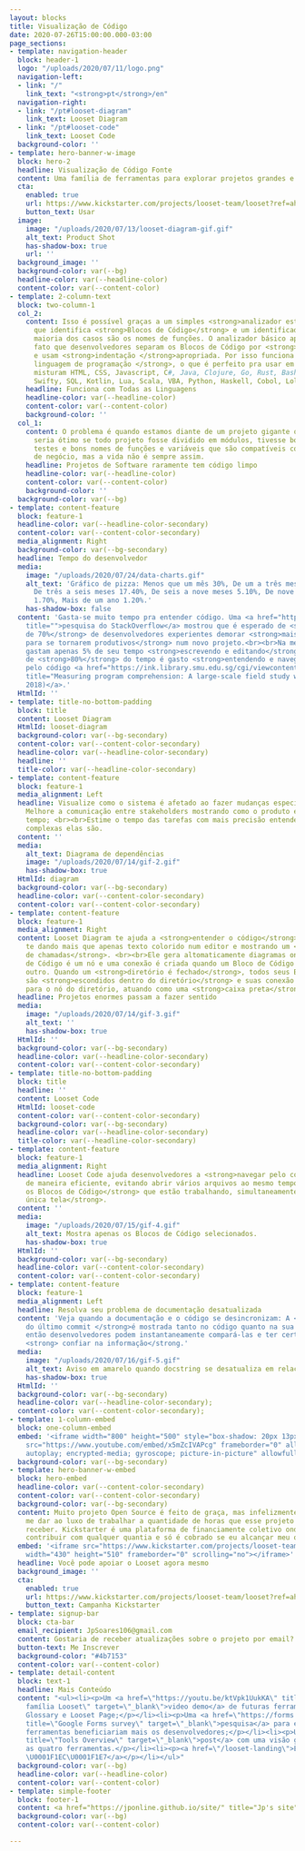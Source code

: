 ```yaml
---
layout: blocks
title: Visualização de Código
date: 2020-07-26T15:00:00.000-03:00
page_sections:
- template: navigation-header
  block: header-1
  logo: "/uploads/2020/07/11/logo.png"
  navigation-left:
  - link: "/"
    link_text: "<strong>pt</strong>/en"
  navigation-right:
  - link: "/pt#looset-diagram"
    link_text: Looset Diagram
  - link: "/pt#looset-code"
    link_text: Looset Code
  background-color: ''
- template: hero-banner-w-image
  block: hero-2
  headline: Visualização de Código Fonte
  content: Uma família de ferramentas para explorar projetos grandes e complexos.
  cta:
    enabled: true
    url: https://www.kickstarter.com/projects/looset-team/looset?ref=ahrz8q
    button_text: Usar
  image:
    image: "/uploads/2020/07/13/looset-diagram-gif.gif"
    alt_text: Product Shot
    has-shadow-box: true
    url: ''
  background_image: ''
  background-color: var(--bg)
  headline-color: var(--headline-color)
  content-color: var(--content-color)
- template: 2-column-text
  block: two-column-1
  col_2:
    content: Isso é possível graças a um simples <strong>analizador estático</strong>
      que identifica <strong>Blocos de Código</strong> e um identificador, o que na
      maioria dos casos são os nomes de funções. O analizador básico aproveita do
      fato que desenvolvedores separam os Blocos de Código por <strong>linhas em branco</strong>
      e usam <strong>indentação </strong>apropriada. Por isso funciona com <strong>qualquer
      linguagem de programação </strong>, o que é perfeito pra usar em projetos que
      misturam HTML, CSS, Javascript, C#, Java, Clojure, Go, Rust, Bash, R, Ruby,
      Swifty, SQL, Kotlin, Lua, Scala, VBA, Python, Haskell, Cobol, Lolcode, etc.
    headline: Funciona com Todas as Linguagens
    headline-color: var(--headline-color)
    content-color: var(--content-color)
    background-color: ''
  col_1:
    content: O problema é quando estamos diante de um projeto gigante que não conhecemos,
      seria ótimo se todo projeto fosse dividido em módulos, tivesse boa documentação,
      testes e bons nomes de funções e variáveis que são compatíveis com as regras
      de negócio, mas a vida não é sempre assim.
    headline: Projetos de Software raramente tem código limpo
    headline-color: var(--headline-color)
    content-color: var(--content-color)
    background-color: ''
  background-color: var(--bg)
- template: content-feature
  block: feature-1
  headline-color: var(--headline-color-secondary)
  content-color: var(--content-color-secondary)
  media_alignment: Right
  background-color: var(--bg-secondary)
  headline: Tempo do desenvolvedor
  media:
    image: "/uploads/2020/07/24/data-charts.gif"
    alt_text: 'Gráfico de pizza: Menos que um mês 30%, De um a três meses 44.70%,
      De três a seis meses 17.40%, De seis a nove meses 5.10%, De nove a doze meses
      1.70%, Mais de um ano 1.20%.'
    has-shadow-box: false
  content: 'Gasta-se muito tempo pra entender código. Uma <a href="https://insights.stackoverflow.com/survey/2018#work-_-how-long-do-developers-expect-new-coworkers-to-take-to-be-productive"
    title="">pesquisa do StackOverflow</a> mostrou que é esperado de <strong>mais
    de 70%</strong> de desenvolvedores experientes demorar <strong>mais de um mês
    para se tornarem produtivos</strong> num novo projeto.<br><br>Na média, desenvolvedores
    gastam apenas 5% de seu tempo <strong>escrevendo e editando</strong> código, mais
    de <strong>80%</strong> do tempo é gasto <strong>entendendo e navegando</strong>
    pelo código <a href="https://ink.library.smu.edu.sg/cgi/viewcontent.cgi?article=4781&amp;context=sis_research"
    title="Measuring program comprehension: A large-scale field study with professionals.">(XIA,
    2018)</a>.'
  HtmlId: ''
- template: title-no-bottom-padding
  block: title
  content: Looset Diagram
  HtmlId: looset-diagram
  background-color: var(--bg-secondary)
  content-color: var(--content-color-secondary)
  headline-color: var(--headline-color-secondary)
  headline: ''
  title-color: var(--headline-color-secondary)
- template: content-feature
  block: feature-1
  media_alignment: Left
  headline: Visualize como o sistema é afetado ao fazer mudanças específicas;<br><br>
    Melhore a comunicação entre stakeholders mostrando como o produto evoluiu pelo
    tempo; <br><br>Estime o tempo das tarefas com mais precisão entendendo o quão
    complexas elas são.
  content: ''
  media:
    alt_text: Diagrama de dependências
    image: "/uploads/2020/07/14/gif-2.gif"
    has-shadow-box: true
  HtmlId: diagram
  background-color: var(--bg-secondary)
  headline-color: var(--content-color-secondary)
  content-color: var(--content-color-secondary)
- template: content-feature
  block: feature-1
  media_alignment: Right
  content: Looset Diagram te ajuda a <strong>entender o código</strong> que você trabalha
    te dando mais que apenas texto colorido num editor e mostrando um <strong>grafo
    de chamadas</strong>. <br><br>Ele gera altomaticamente diagramas onde cada Bloco
    de Código é um nó e uma conexão é criada quando um Bloco de Código referencia
    outro. Quando um <strong>diretório é fechado</strong>, todos seus Blocos de Código
    são <strong>escondidos dentro do diretório</strong> e suas conexão passam a apontar
    para o nó do diretório, atuando como uma <strong>caixa preta</strong>.
  headline: Projetos enormes passam a fazer sentido
  media:
    image: "/uploads/2020/07/14/gif-3.gif"
    alt_text: ''
    has-shadow-box: true
  HtmlId: ''
  background-color: var(--bg-secondary)
  headline-color: var(--headline-color-secondary)
  content-color: var(--content-color-secondary)
- template: title-no-bottom-padding
  block: title
  headline: ''
  content: Looset Code
  HtmlId: looset-code
  content-color: var(--content-color-secondary)
  background-color: var(--bg-secondary)
  headline-color: var(--headline-color-secondary)
  title-color: var(--headline-color-secondary)
- template: content-feature
  block: feature-1
  media_alignment: Right
  headline: Looset Code ajuda desenvolvedores a <strong>navegar pelo código</strong>
    de maneira eficiente, evitando abrir vários arquivos ao mesmo tempo, e <strong>mostrando
    os Blocos de Código</strong> que estão trabalhando, simultaneamente <strong>numa
    única tela</strong>.
  content: ''
  media:
    image: "/uploads/2020/07/15/gif-4.gif"
    alt_text: Mostra apenas os Blocos de Código selecionados.
    has-shadow-box: true
  HtmlId: ''
  background-color: var(--bg-secondary)
  headline-color: var(--content-color-secondary)
  content-color: var(--content-color-secondary)
- template: content-feature
  block: feature-1
  media_alignment: Left
  headline: Resolva seu problema de documentação desatualizada
  content: 'Veja quando a documentação e o código se desincronizam: A <strong>data
    do último commit </strong>é mostrada tanto no código quanto na sua docstring,
    então desenvolvedores podem instantaneamente compará-las e ter certeza que podem
    <strong> confiar na informação</strong.'
  media:
    image: "/uploads/2020/07/16/gif-5.gif"
    alt_text: Aviso em amarelo quando docstring se desatualiza em relação ao código.
    has-shadow-box: true
  HtmlId: ''
  background-color: var(--bg-secondary)
  headline-color: var(--headline-color-secondary);
  content-color: var(--content-color-secondary);
- template: 1-column-embed
  block: one-column-embed
  embed: '<iframe width="800" height="500" style="box-shadow: 20px 13px 20px 0px #0000004f;"
    src="https://www.youtube.com/embed/x5mZcIVAPcg" frameborder="0" allow="accelerometer;
    autoplay; encrypted-media; gyroscope; picture-in-picture" allowfullscreen></iframe>'
  background-color: var(--bg-secondary)
- template: hero-banner-w-embed
  block: hero-embed
  headline-color: var(--content-color-secondary)
  content-color: var(--content-color-secondary)
  background-color: var(--bg-secondary)
  content: Muito projeto Open Source é feito de graça, mas infelizmente eu não posso
    me dar ao luxo de trabalhar a quantidade de horas que esse projeto demanda sem
    receber. Kickstarter é uma plataforma de financiamente coletivo onde você pode
    contribuir com qualquer quantia e só é cobrado se eu alcançar meu objetivo.
  embed: '<iframe src="https://www.kickstarter.com/projects/looset-team/looset/widget/card.html?v=2"
    width="430" height="510" frameborder="0" scrolling="no"></iframe>'
  headline: Você pode apoiar o Looset agora mesmo
  background_image: ''
  cta:
    enabled: true
    url: https://www.kickstarter.com/projects/looset-team/looset?ref=ahrz8q
    button_text: Campanha Kickstarter
- template: signup-bar
  block: cta-bar
  email_recipient: JpSoares106@gmail.com
  content: Gostaria de receber atualizações sobre o projeto por email?
  button-text: Me Inscrever
  background-color: "#4b7153"
  content-color: var(--content-color)
- template: detail-content
  block: text-1
  headline: Mais Conteúdo
  content: "<ul><li><p>Um <a href=\"https://youtu.be/ktVpk1UukKA\" title=\"Toda a
    família Looset\" target=\"_blank\">video demo</a> de futuras ferramentas: Looset
    Glossary e Looset Page;</p></li><li><p>Uma <a href=\"https://forms.gle/5vbfc54MRXcBodKc7\"
    title=\"Google Forms survey\" target=\"_blank\">pesquisa</a> para entender quais
    ferramentas beneficiariam mais os desenvolvedores;</p></li><li><p>Um <a href=\"https://github.com/JpOnline/looset/blob/master/tools-overview/README.md\"
    title=\"Tools Overview\" target=\"_blank\">post</a> com uma visão geral sobre
    as quatro ferramentas.</p></li><li><p><a href=\"/looset-landing\">English version
    \U0001F1EC\U0001F1E7</a></p></li></ul>"
  background-color: var(--bg)
  headline-color: var(--headline-color)
  content-color: var(--content-color)
- template: simple-footer
  block: footer-1
  content: <a href="https://jponline.github.io/site/" title="Jp's site">By Jp</a>
  background-color: var(--bg)
  content-color: var(--content-color)

---
```

